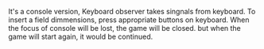 It's a console version, Keyboard observer takes singnals from keyboard.
To insert a field dimmensions, press appropriate buttons on keyboard.
When the focus of console will be lost, the game will be closed.
but when the game will start again, it would be continued.
